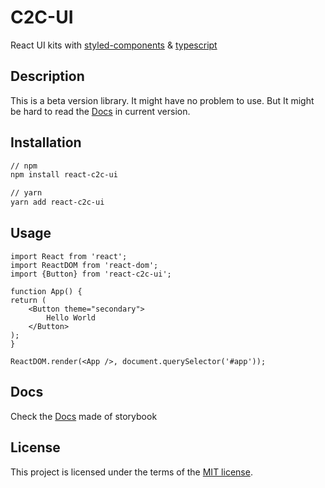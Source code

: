 # C2C-UI
React UI kits with [styled-components](https://styled-components.com/) & [typescript](https://www.typescriptlang.org/)

## Description
This is a beta version library. It might have no problem to use. But It might be hard to read the [Docs](https://c2c-ui.netlify.com/) in current version.

## Installation
```sh
// npm
npm install react-c2c-ui

// yarn
yarn add react-c2c-ui
```

## Usage
```tsx
import React from 'react';
import ReactDOM from 'react-dom';
import {Button} from 'react-c2c-ui';

function App() {
return (
    <Button theme="secondary">
        Hello World
    </Button>
);
}

ReactDOM.render(<App />, document.querySelector('#app'));
```

## Docs
Check the [Docs](https://c2c-ui.netlify.com/) made of storybook

## License
This project is licensed under the terms of the
[MIT license](https://github.com/cha-yh/C2C-UI/blob/master/LICENSE.md).
